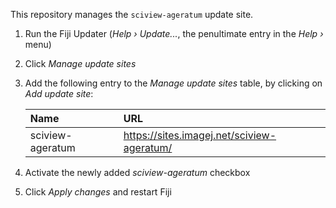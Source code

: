 This repository manages the `sciview-ageratum` update site.

1. Run the Fiji Updater (*Help › Update...*, the penultimate entry in the *Help ›* menu)

2. Click *Manage update sites*

3.  Add the following entry to the *Manage update sites* table, by clicking on *Add update site*:
    
    | Name              | URL                                             |
    | :---------------- | :---------------------------------------------- |
    | sciview-ageratum  | https://sites.imagej.net/sciview-ageratum/ |
    
4. Activate the newly added *sciview-ageratum* checkbox
5. Click *Apply changes* and restart Fiji
